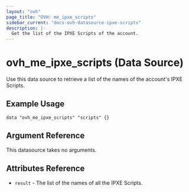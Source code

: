 ```yaml
---
layout: "ovh"
page_title: "OVH: me_ipxe_scripts"
sidebar_current: "docs-ovh-datasource-ipxe-scripts"
description: |-
  Get the list of the IPXE Scripts of the account.
---
```


# ovh_me_ipxe_scripts (Data Source)

Use this data source to retrieve a list of the names of the account's IPXE Scripts.

## Example Usage

```hcl
data "ovh_me_ipxe_scripts" "scripts" {}
```

## Argument Reference

This datasource takes no arguments.

## Attributes Reference

* `result` - The list of the names of all the IPXE Scripts.
